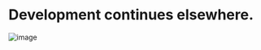 # Development continues elsewhere.
![image](https://github.com/user-attachments/assets/7ef11452-fe2a-4c2e-a44c-ac40145a1e09)
